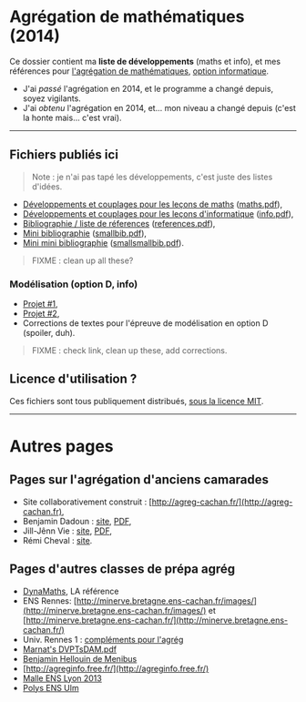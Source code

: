 # Agrégation de mathématiques (2014)
Ce dossier contient ma **liste de développements** (maths et info), et mes références pour [l'agrégation de mathématiques](http://agreg.org/), [option informatique](http://agreg-cachan.fr/info/).

- J'ai *passé* l'agrégation en 2014, et le programme a changé depuis, soyez vigilants.
- J'ai *obtenu* l'agrégation en 2014, et... mon niveau a changé depuis (c'est la honte mais... c'est vrai).

----

## Fichiers publiés ici
> Note : je n'ai pas tapé les développements, c'est juste des listes d'idées.

- [Développements et couplages pour les leçons de maths](maths.html) ([maths.pdf](maths.pdf)),
- [Développements et couplages pour les leçons d'informatique](info.html) ([info.pdf](info.pdf)),
- [Bibliographie / liste de réferences](references.html) ([references.pdf](references.pdf)),
- [Mini bibliographie](smallbib.html) ([smallbib.pdf](smallbib.pdf)),
- [Mini mini bibliographie](smallsmallbib.html) ([smallsmallbib.pdf](smallsmallbib.pdf)).

> FIXME : clean up all these?

### Modélisation (option D, info)
- [Projet #1](http://perso.crans.org/besson/a/m/1/),
- [Projet #2](http://perso.crans.org/besson/a/m/2/),
- Corrections de textes pour l'épreuve de modélisation en option D (spoiler, duh).

> FIXME : check link, clean up these, add corrections.

## Licence d'utilisation ?
Ces fichiers sont tous publiquement distribués, [sous la licence MIT](http://lbesson.mit-licence.org/).

----

# Autres pages
## Pages sur l'agrégation d'anciens camarades
- Site collaborativement construit : [http://agreg-cachan.fr/](http://agreg-cachan.fr),
- Benjamin Dadoun : [site](http://benjamin.dadoun.free.fr/agreg.html), [PDF](http://benjamin.dadoun.free.fr/couplages.pdf),
- Jill-Jênn Vie : [site](http://jill-jenn.net/agreg/index.html), [PDF](http://jill-jenn.net/_static/dog.pdf),
- Rémi Cheval : [site](http://www.podcast-science.com/category/agregation/developpements-algebre/).

## Pages d'autres classes de prépa agrég
- [DynaMaths](http://dyna.maths.free.fr/), LA référence
- ENS Rennes: [http://minerve.bretagne.ens-cachan.fr/images/](http://minerve.bretagne.ens-cachan.fr/images/) et [http://minerve.bretagne.ens-cachan.fr/](http://minerve.bretagne.ens-cachan.fr/)
- Univ. Rennes 1 : [compléments pour l'agrég](http://agreg-maths.univ-rennes1.fr/documentation/Complements.html)
- [Marnat's DVPTsDAM.pdf](http://www-irma.u-strasbg.fr/~marnat/Agregation_files/DVPTsDAM.pdf)
- [Benjamin Hellouin de Menibus](http://perso.ens-lyon.fr/benjamin.hellouin_de_menibus/Developpements/)
- [http://agreginfo.free.fr/](http://agreginfo.free.fr/)
- [Malle ENS Lyon 2013](https://docs.google.com/spreadsheet/ccc?key=0AsuL4pj5JHGydDJKbDF0ZkYzVTZwY2QwZUNlUFFBLVE&usp=drive_web#gid=0)
- [Polys ENS Ulm](http://www.math.ens.fr/enseignement/archives_pedagogiques.html?type=1)
